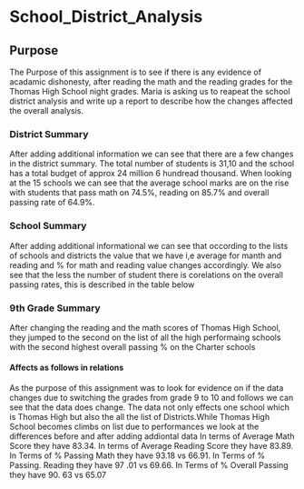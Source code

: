 # School_District_Analysis 
## Purpose 
The Purpose of this assignment is to see if there is any evidence of acadamic dishonesty, after reading the math and the reading grades for the Thomas High School night grades. Maria is asking us to reapeat the school district analysis and write up a report to describe how the changes affected the overall analysis. 

### District Summary 
After adding additional information we can see that there are a few changes in the district summary. The total number of students is 31,10 and the school has a total budget of approx 24 million 6 hundread thousand. When looking at the 15 schools we can see that the average school marks are on the rise with students that pass math on 74.5%, reading on 85.7% and overall passing rate of 64.9%. 

### School Summary 
After adding additional informational we can see that occording to the lists of schools and districts the value that we have i,e average for manth and reading and % for math and reading value changes accordingly. We also see that the less the number of student there is corelations on the overall passing rates, this is described in the table below 

### 9th Grade Summary 
After changing the reading and the math scores of Thomas High School, they jumped to the second on the list of all the high performaing schools with the second highest overall passing % on the Charter schools

#### Affects as follows in relations 
As the purpose of this assignment was to look for evidence on if the data changes due to switching the grades from grade 9 to 10 and follows we can see that the data does change.
The data not only effects one school which is Thomas High but also the all the list of Districts.While Thomas High School becomes climbs on list due to performances we look at the differences before and after adding addiontal data  In terms of Average Math Score they have 83.34. In terms of Average Reading Score they have 83.89. In Terms of % Passing Math they have 93.18 vs 66.91. In Terms of % Passing. Reading they have 97 .01 vs 69.66. In Terms of % Overall Passing they have 90. 63 vs 65.07

